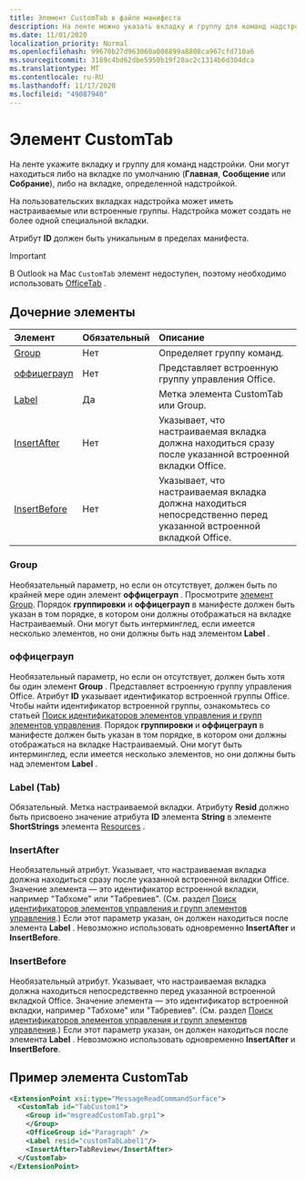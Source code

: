 ```yaml
---
title: Элемент CustomTab в файле манифеста
description: На ленте можно указать вкладку и группу для команд надстройки.
ms.date: 11/01/2020
localization_priority: Normal
ms.openlocfilehash: 99670b27d963060a008899a8808ca967cfd710a6
ms.sourcegitcommit: 3189c4bd62dbe5950b19f28ac2c1314b6d304dca
ms.translationtype: MT
ms.contentlocale: ru-RU
ms.lasthandoff: 11/17/2020
ms.locfileid: "49087940"
---
```

# <a name="customtab-element"></a>Элемент CustomTab

На ленте укажите вкладку и группу для команд надстройки. Они могут находиться либо на вкладке по умолчанию (**Главная**, **Сообщение** или **Собрание**), либо на вкладке, определенной надстройкой.

На пользовательских вкладках надстройка может иметь настраиваемые или встроенные группы. Надстройка может создать не более одной специальной вкладки.

Атрибут **ID** должен быть уникальным в пределах манифеста.

> [!IMPORTANT]
> В Outlook на Mac `CustomTab` элемент недоступен, поэтому необходимо использовать [OfficeTab](officetab.md) .

## <a name="child-elements"></a>Дочерние элементы

|  Элемент |  Обязательный  |  Описание  |
|:-----|:-----|:-----|
|  [Group](group.md)      | Нет |  Определяет группу команд.  |
|  [оффицеграуп](#officegroup)      | Нет |  Представляет встроенную группу управления Office.  |
|  [Label](#label-tab)      | Да |  Метка элемента CustomTab или Group.  |
|  [InsertAfter](#insertafter)      | Нет |  Указывает, что настраиваемая вкладка должна находиться сразу после указанной встроенной вкладки Office.  |
|  [InsertBefore](#insertbefore)      | Нет |  Указывает, что настраиваемая вкладка должна находиться непосредственно перед указанной встроенной вкладкой Office.  |

### <a name="group"></a>Group

Необязательный параметр, но если он отсутствует, должен быть по крайней мере один элемент **оффицеграуп** . Просмотрите [элемент Group](group.md). Порядок **группировки** и **оффицеграуп** в манифесте должен быть указан в том порядке, в котором они должны отображаться на вкладке Настраиваемый. Они могут быть интерминглед, если имеется несколько элементов, но они должны быть над элементом **Label** .

### <a name="officegroup"></a>оффицеграуп

Необязательный параметр, но если он отсутствует, должен быть хотя бы один элемент **Group** . Представляет встроенную группу управления Office. Атрибут **ID** указывает идентификатор встроенной группы Office. Чтобы найти идентификатор встроенной группы, ознакомьтесь со статьей [Поиск идентификаторов элементов управления и групп элементов управления](../../design/built-in-button-integration.md#find-the-ids-of-controls-and-control-groups). Порядок **группировки** и **оффицеграуп** в манифесте должен быть указан в том порядке, в котором они должны отображаться на вкладке Настраиваемый. Они могут быть интерминглед, если имеется несколько элементов, но они должны быть над элементом **Label** .

### <a name="label-tab"></a>Label (Tab)

Обязательный. Метка настраиваемой вкладки. Атрибуту **Resid** должно быть присвоено значение атрибута **ID** элемента **String** в элементе **ShortStrings** элемента [Resources](resources.md) .

### <a name="insertafter"></a>InsertAfter

Необязательный атрибут. Указывает, что настраиваемая вкладка должна находиться сразу после указанной встроенной вкладки Office. Значение элемента — это идентификатор встроенной вкладки, например "Табхоме" или "Табревиев". (См. раздел [Поиск идентификаторов элементов управления и групп элементов управления](../../design/built-in-button-integration.md#find-the-ids-of-controls-and-control-groups).) Если этот параметр указан, он должен находиться после элемента **Label** . Невозможно использовать одновременно **InsertAfter** и **InsertBefore**.

### <a name="insertbefore"></a>InsertBefore

Необязательный атрибут. Указывает, что настраиваемая вкладка должна находиться непосредственно перед указанной встроенной вкладкой Office. Значение элемента — это идентификатор встроенной вкладки, например "Табхоме" или "Табревиев". (См. раздел [Поиск идентификаторов элементов управления и групп элементов управления](../../design/built-in-button-integration.md#find-the-ids-of-controls-and-control-groups).)  Если этот параметр указан, он должен находиться после элемента **Label** . Невозможно использовать одновременно **InsertAfter** и **InsertBefore**.

## <a name="customtab-example"></a>Пример элемента CustomTab

```xml
<ExtensionPoint xsi:type="MessageReadCommandSurface">
  <CustomTab id="TabCustom1">
    <Group id="msgreadCustomTab.grp1">
    </Group>
    <OfficeGroup id="Paragraph" />
    <Label resid="customTabLabel1"/>
    <InsertAfter>TabReview</InsertAfter>
  </CustomTab>
</ExtensionPoint>
```

